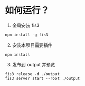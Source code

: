 如何运行？
========================

1. 全局安装 fis3

```
npm install -g fis3
```

2. 安装本项目需要插件

```
npm install
```

3. 发布到 output 并预览

```
fis3 release -d ./output
fis3 server start --root ./output
```
